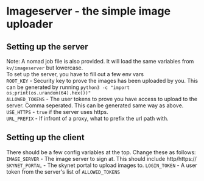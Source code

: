 # Imageserver - the simple image uploader
## Setting up the server
Note: A nomad job file is also provided. It will load the same variables from `kv/imageserver` but lowercase.  
To set up the server, you have to fill out a few env vars  
`ROOT_KEY` - Security key to prove the images has been uploaded by you. This can be generated by running `python3 -c "import os;print(os.urandom(64).hex())"`  
`ALLOWED_TOKENS` - The user tokens to prove you have access to upload to the server. Comma seperated. This can be generated same way as above.  
`USE_HTTPS` - `true` if the server uses https.  
`URL_PREFIX` - If infront of a proxy, what to prefix the url path with.

## Setting up the client
There should be a few config variables at the top. Change these as follows:  
`IMAGE_SERVER` - The image server to sign at. This should include http/https://  
`SKYNET_PORTAL` - The skynet portal to upload images to.
`LOGIN_TOKEN` - A user token from the server's list of `ALLOWED_TOKENS`
